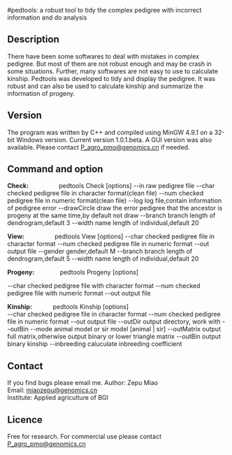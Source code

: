 
#pedtools: a robust tool to tidy the complex pedigree with incorrect information and do analysis

## Description

There have been some softwares to deal with mistakes in complex pedigree. But most of them are not robust enough and may be crash in some situations. Further, many softwares are not easy to use to calculate kinship. Pedtools was developed to tidy and display the pedigree. It was robust and can also be used to calculate kinship and summarize the information of progeny.  

## Version

The program was written by C++ and compiled using MinGW 4.9.1 on a 32-bit Windows version. Current version 1.0.1.beta. A GUI version was also available. Please contact P_agro_pmo@genomics.cn if needed.

## Command and option

**Check:** &ensp; &ensp; &ensp; &ensp; &ensp; &ensp; pedtools Check [options]
--in           <FILE>    raw pedigree file
--char         <FILE>    checked pedigree file in character format(clean file)
--num          <FILE>    checked pedigree file in numeric format(clean file)
--log          <FILE>    log file,contain information of pedigree error
--drawCircle             draw the error pedigree that the ancestor is progeny at the same time,by default not draw
--branch       <INT>     branch length of dendrogram,default 3
--width        <INT>     name length of individual,default 20


**View:** &ensp; &ensp; &ensp; &ensp; &ensp; &ensp; pedtools View [options]	
--char         <FILE>    checked pedigree file in character format
--num          <FILE>    checked pedigree file in numeric format
--out          <FILE>    output file
--gender       <CHAR>    gender,default M
--branch       <INT>     branch length of dendrogram,default 5
--width        <INT>     name length of individual,default 20


**Progeny:** &ensp; &ensp; &ensp; &ensp; &ensp; pedtools Progeny [options]
 
--char         <FILE>    checked pedigree file with character format
--num          <FILE>    checked pedigree file with numeric format
--out          <FILE>    output file

**Kinship:** &ensp; &ensp; &ensp; &ensp; pedtools Kinship [options]		
--char         <FILE>    checked pedigree file in character format
--num          <FILE>    checked pedigree file in numeric format
--out          <FILE>    output file
--outDir       <FILE>    output directory, work with --outBin
--mode         <CHAR>    animal model or sir model [animal | sir]
--outMatrix              output full matrix,otherwise output binary or lower triangle matrix
--outBin                 output binary kinship
--inbreeding             caluculate inbreeding coefficient


## Contact

If you find bugs please email me.
Author: Zepu Miao  
Email:  miaozepu@genomics.cn  
Institute: Applied agriculture of BGI  


## Licence

Free for research. For commercial use please contact P_agro_pmo@genomics.cn
